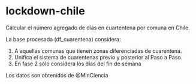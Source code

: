 # lockdown-chile
Calcular el número agregado de días en cuartentena por comuna en Chile.

La base procesada (df_cuarentena) considera:

1) A aquellas comunas que tienen zonas diferenciadas de cuarentena.
2) Unifica el sistema de cuarentenas previo y posterior al Paso a Paso.
3) En fase 2 sólo considera los dias del fin de semana
 
Los datos son obtenidos de @MinCiencia
